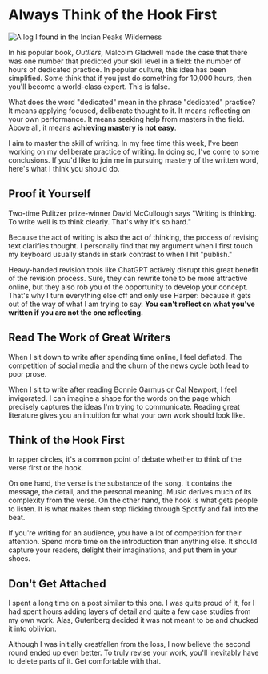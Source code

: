 # Always Think of the Hook First

![A log I found in the Indian Peaks Wilderness](/images/log.webp)

In his popular book, _Outliers_, Malcolm Gladwell made the case that there was one number that predicted your skill level in a field: the number of hours of dedicated practice.
In popular culture, this idea has been simplified.
Some think that if you just do something for 10,000 hours, then you'll become a world-class expert.
This is false.

What does the word "dedicated" mean in the phrase "dedicated" practice?
It means applying focused, deliberate thought to it.
It means reflecting on your own performance.
It means seeking help from masters in the field.
Above all, it means __achieving mastery is not easy__.

I aim to master the skill of writing.
In my free time this week, I've been working on my deliberate practice of writing.
In doing so, I've come to some conclusions.
If you'd like to join me in pursuing mastery of the written word, here's what I think you should do.

## Proof it Yourself

Two-time Pulitzer prize-winner David McCullough says "Writing is thinking. To write well is to think clearly. That's why it's so hard."

Because the act of writing is also the act of thinking, the process of revising text clarifies thought.
I personally find that my argument when I first touch my keyboard usually stands in stark contrast to when I hit "publish."

Heavy-handed revision tools like ChatGPT actively disrupt this great benefit of the revision process.
Sure, they can rewrite tone to be more attractive online, but they also rob you of the opportunity to develop your concept.
That's why I turn everything else off and only use Harper: because it gets out of the way of what I am trying to say.
__You can't reflect on what you've written if you are not the one reflecting.__

## Read The Work of Great Writers

When I sit down to write after spending time online, I feel deflated.
The competition of social media and the churn of the news cycle both lead to poor prose.

When I sit to write after reading Bonnie Garmus or Cal Newport, I feel invigorated.
I can imagine a shape for the words on the page which precisely captures the ideas I'm trying to communicate.
Reading great literature gives you an intuition for what your own work should look like.

## Think of the Hook First

In rapper circles, it's a common point of debate whether to think of the verse first or the hook.

On one hand, the verse is the substance of the song. 
It contains the message, the detail, and the personal meaning.
Music derives much of its complexity from the verse.
On the other hand, the hook is what gets people to listen.
It is what makes them stop flicking through Spotify and fall into the beat.

If you're writing for an audience, you have a lot of competition for their attention.
Spend more time on the introduction than anything else.
It should capture your readers, delight their imaginations, and put them in your shoes.

## Don't Get Attached

I spent a long time on a post similar to this one.
I was quite proud of it, for I had spent hours adding layers of detail and quite a few case studies from my own work.
Alas, Gutenberg decided it was not meant to be and chucked it into oblivion.

Although I was initially crestfallen from the loss, I now believe the second round ended up even better.
To truly revise your work, you'll inevitably have to delete parts of it.
Get comfortable with that.
